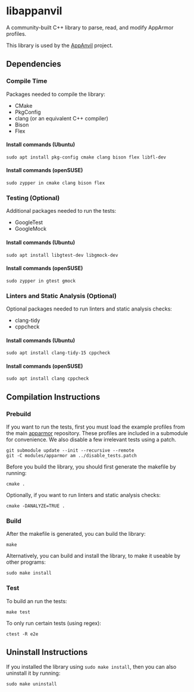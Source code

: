 # libappanvil
A community-built C++ library to parse, read, and modify AppArmor profiles.

This library is used by the [AppAnvil](https://github.com/jack-ullery/AppAnvil) project.

## Dependencies
### Compile Time
Packages needed to compile the library:
* CMake
* PkgConfig
* clang (or an equivalent C++ compiler)
* Bison
* Flex

#### Install commands (Ubuntu)
```
sudo apt install pkg-config cmake clang bison flex libfl-dev
```

#### Install commands (openSUSE)
```
sudo zypper in cmake clang bison flex
```

### Testing (Optional)
Additional packages needed to run the tests:
* GoogleTest
* GoogleMock

#### Install commands (Ubuntu)
```
sudo apt install libgtest-dev libgmock-dev
```

#### Install commands (openSUSE)
```
sudo zypper in gtest gmock
```

### Linters and Static Analysis (Optional)
Optional packages needed to run linters and static analysis checks:
* clang-tidy
* cppcheck

#### Install commands (Ubuntu)
```
sudo apt install clang-tidy-15 cppcheck
```

#### Install commands (openSUSE)
```
sudo apt install clang cppcheck
```

## Compilation Instructions
### Prebuild
If you want to run the tests, first you must load the example profiles from the main [apparmor](https://gitlab.com/apparmor/apparmor/-/tree/master/parser/tst/simple_tests) repository. These profiles are included in a submodule for convenience. We also disable a few irrelevant tests using a patch.
```
git submodule update --init --recursive --remote
git -C modules/apparmor am ../disable_tests.patch
```

Before you build the library, you should first generate the makefile by running:
```
cmake .
```

Optionally, if you want to run linters and static analysis checks:
```
cmake -DANALYZE=TRUE .
```

### Build
After the makefile is generated, you can build the library:
```
make
```

Alternatively, you can build and install the library, to make it useable by other programs:
```
sudo make install
```

### Test
To build an run the tests:
```
make test
```

To only run certain tests (using regex):
```
ctest -R e2e
```

## Uninstall Instructions
If you installed the library using `sudo make install`, then you can also uninstall it by running:
```
sudo make uninstall
```
